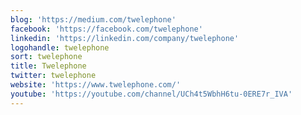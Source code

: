 ```yaml
---
blog: 'https://medium.com/twelephone'
facebook: 'https://facebook.com/twelephone'
linkedin: 'https://linkedin.com/company/twelephone'
logohandle: twelephone
sort: twelephone
title: Twelephone
twitter: twelephone
website: 'https://www.twelephone.com/'
youtube: 'https://youtube.com/channel/UCh4t5WbhH6tu-0ERE7r_IVA'
---
```

